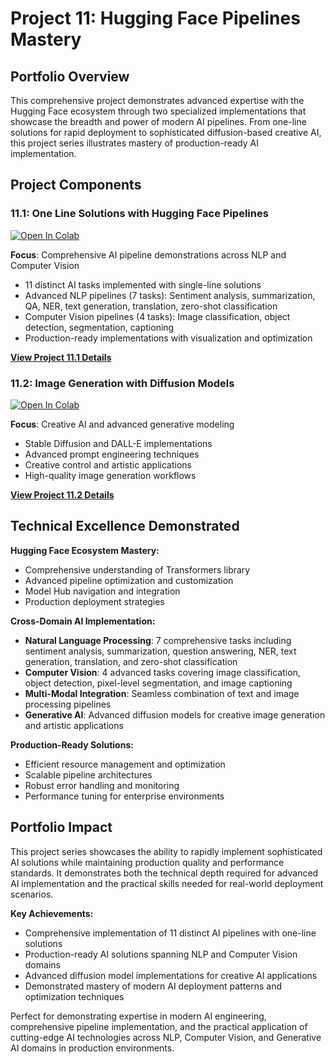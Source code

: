 # Project 11: Hugging Face Pipelines Mastery

## Portfolio Overview
This comprehensive project demonstrates advanced expertise with the Hugging Face ecosystem through two specialized implementations that showcase the breadth and power of modern AI pipelines. From one-line solutions for rapid deployment to sophisticated diffusion-based creative AI, this project series illustrates mastery of production-ready AI implementation.

## Project Components

### 11.1: One Line Solutions with Hugging Face Pipelines
[![Open In Colab](https://colab.research.google.com/assets/colab-badge.svg)](https://colab.research.google.com/drive/1fN0Hvi7nP_GtzauiCpn4u55ajllHP7fc)

**Focus**: Comprehensive AI pipeline demonstrations across NLP and Computer Vision
- 11 distinct AI tasks implemented with single-line solutions
- Advanced NLP pipelines (7 tasks): Sentiment analysis, summarization, QA, NER, text generation, translation, zero-shot classification
- Computer Vision pipelines (4 tasks): Image classification, object detection, segmentation, captioning
- Production-ready implementations with visualization and optimization

[**View Project 11.1 Details**](./11.1_The_AI_Swiss_Army_Knife_One_Line_Solutions_with_Hugging_Face_Pipelines/)

### 11.2: Image Generation with Diffusion Models
[![Open In Colab](https://colab.research.google.com/assets/colab-badge.svg)](https://colab.research.google.com/drive/13xo9sXt_dVdyYQxginAoOeFIckrHOmL4)

**Focus**: Creative AI and advanced generative modeling
- Stable Diffusion and DALL-E implementations
- Advanced prompt engineering techniques
- Creative control and artistic applications
- High-quality image generation workflows

[**View Project 11.2 Details**](./11.2_Image_Generation_with_Diffusion_Models_with_Hugging_Face_Pipelines/)

## Technical Excellence Demonstrated

**Hugging Face Ecosystem Mastery:**
- Comprehensive understanding of Transformers library
- Advanced pipeline optimization and customization
- Model Hub navigation and integration
- Production deployment strategies

**Cross-Domain AI Implementation:**
- **Natural Language Processing**: 7 comprehensive tasks including sentiment analysis, summarization, question answering, NER, text generation, translation, and zero-shot classification
- **Computer Vision**: 4 advanced tasks covering image classification, object detection, pixel-level segmentation, and image captioning
- **Multi-Modal Integration**: Seamless combination of text and image processing pipelines
- **Generative AI**: Advanced diffusion models for creative image generation and artistic applications

**Production-Ready Solutions:**
- Efficient resource management and optimization
- Scalable pipeline architectures
- Robust error handling and monitoring
- Performance tuning for enterprise environments

## Portfolio Impact
This project series showcases the ability to rapidly implement sophisticated AI solutions while maintaining production quality and performance standards. It demonstrates both the technical depth required for advanced AI implementation and the practical skills needed for real-world deployment scenarios.

**Key Achievements:**
- Comprehensive implementation of 11 distinct AI pipelines with one-line solutions
- Production-ready AI solutions spanning NLP and Computer Vision domains
- Advanced diffusion model implementations for creative AI applications
- Demonstrated mastery of modern AI deployment patterns and optimization techniques

Perfect for demonstrating expertise in modern AI engineering, comprehensive pipeline implementation, and the practical application of cutting-edge AI technologies across NLP, Computer Vision, and Generative AI domains in production environments.